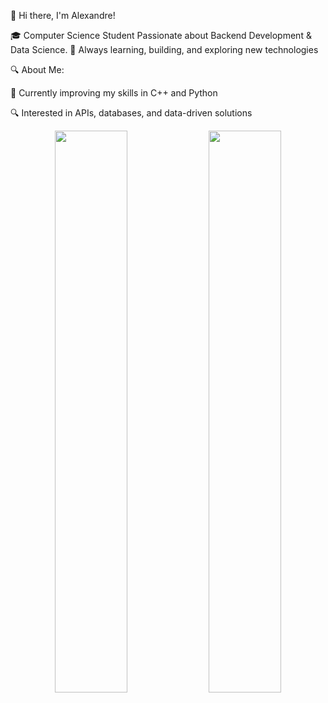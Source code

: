👋 Hi there, I'm Alexandre!

🎓 Computer Science Student
Passionate about Backend Development & Data Science.
🚀 Always learning, building, and exploring new technologies

🔍 About Me:

🌱 Currently improving my skills in C++ and Python

🔍 Interested in APIs, databases, and data-driven solutions

<div align="center">
  <img src="https://github-readme-stats.vercel.app/api?username=gustavoalexandre17&show_icons=true&theme=dracula" width="48%">
  <img src="https://github-readme-stats.vercel.app/api/top-langs/?username=gustavoalexandre17&layout=compact&theme=dracula" width="48%">
</div>
